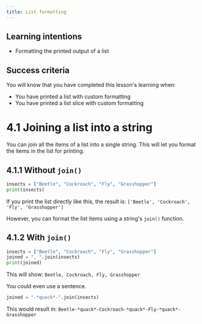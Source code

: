 ```yaml
---
title: List formatting
---
```


## Learning intentions

- Formatting the printed output of a list

## Success criteria

You will know that you have completed this lesson's learning when:

- You have printed a list with custom formatting
- You have printed a list slice with custom formatting

# 4.1 Joining a list into a string

You can join all the items of a list into a single string. This will let you format the items in the list for printing.

## 4.1.1 Without ``join()``

```python
insects = ["Beetle", "Cockroach", "Fly", "Grasshopper"]
print(insects)
```

If you print the list directly like this, the result is: ``['Beetle', 'Cockroach', 'Fly', 'Grasshopper']``

However, you can format the list items using a string's ``join()`` function.

## 4.1.2 With ``join()``

```python
insects = ["Beetle", "Cockroach", "Fly", "Grasshopper"]
joined = ", ".join(insects)
print(joined)
```

This will show: ``Beetle, Cockroach, Fly, Grasshopper``

You could even use a sentence.

```python
joined = "-*quack*-".join(insects)
```

This would result in: ``Beetle-*quack*-Cockroach-*quack*-Fly-*quack*-Grasshopper``